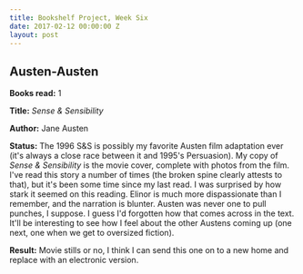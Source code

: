 ```yaml
---
title: Bookshelf Project, Week Six
date: 2017-02-12 00:00:00 Z
layout: post
---
```


## Austen-Austen

**Books read:** 1

**Title:** _Sense & Sensibility_

**Author:** Jane Austen

**Status:** The 1996 S&S is possibly my favorite Austen film adaptation ever (it's always a close race between it and 1995's Persuasion). My copy of _Sense & Sensibility_ is the movie cover, complete with photos from the film. I've read this story a number of times (the broken spine clearly attests to that), but it's been some time since my last read. I was surprised by how stark it seemed on this reading. Elinor is much more dispassionate than I remember, and the narration is blunter. Austen was never one to pull punches, I suppose. I guess I'd forgotten how that comes across in the text. It'll be interesting to see how I feel about the other Austens coming up (one next, one when we get to oversized fiction).

**Result:** Movie stills or no, I think I can send this one on to a new home and replace with an electronic version.
